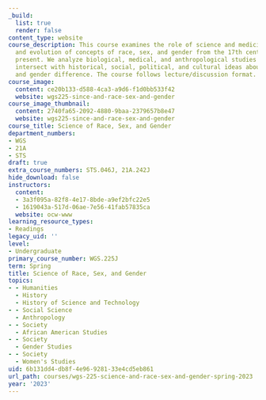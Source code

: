 ```yaml
---
_build:
  list: true
  render: false
content_type: website
course_description: This course examines the role of science and medicine in the origins
  and evolution of concepts of race, sex, and gender from the 17th century to the
  present. We analyze biological, medical, and anthropological studies and how they
  intersect with historical, social, political, and cultural ideas about racial, sexual
  and gender difference. The course follows lecture/discussion format.
course_image:
  content: ce20b133-d588-4ca3-a9d6-f1d0bb533f42
  website: wgs225-since-and-race-sex-and-gender
course_image_thumbnail:
  content: 2740fa65-2092-4880-9baa-2379657b8e47
  website: wgs225-since-and-race-sex-and-gender
course_title: Science of Race, Sex, and Gender
department_numbers:
- WGS
- 21A
- STS
draft: true
extra_course_numbers: STS.046J, 21A.242J
hide_download: false
instructors:
  content:
  - 3a3f095a-82f8-4e17-8bde-a9ef2bfc22e5
  - 1619043a-517d-06ae-7e56-41fab57835ca
  website: ocw-www
learning_resource_types:
- Readings
legacy_uid: ''
level:
- Undergraduate
primary_course_number: WGS.225J
term: Spring
title: Science of Race, Sex, and Gender
topics:
- - Humanities
  - History
  - History of Science and Technology
- - Social Science
  - Anthropology
- - Society
  - African American Studies
- - Society
  - Gender Studies
- - Society
  - Women's Studies
uid: 6b131dd4-db8f-4e96-9281-33e4cd5eb861
url_path: courses/wgs-225-science-and-race-sex-and-gender-spring-2023
year: '2023'
---
```

